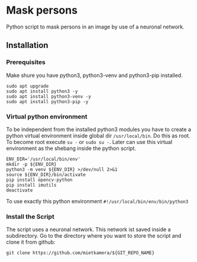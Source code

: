 # Mask persons

Python script to mask persons in an image by use of a neuronal network.

## Installation

### Prerequisites

Make shure you have python3, python3-venv and python3-pip installed. 

```
sudo apt upgrade
sudo apt install python3 -y
sudo apt install python3-venv -y
sudo apt install python3-pip -y
```

### Virtual python environment

To be independent from the installed python3 modules you have to create a python virtual environment inside global dir `/usr/local/bin`. Do this as root. To become root execute `su -` or `sudo su -`. Later can use this virtual environment as the shebang inside the python script.

```
ENV_DIR='/usr/local/bin/env'
mkdir -p ${ENV_DIR}
python3 -m venv ${ENV_DIR} >/dev/null 2>&1
source ${ENV_DIR}/bin/activate
pip install opencv-python
pip install imutils
deactivate
```

To use exactly this python environment `#!/usr/local/bin/env/bin/python3`

### Install the Script

The script uses a neuronal network. This network ist saved inside a subdirectory. Go to the directory where you want to store the script and clone it from github:

```
git clone https://github.com/mietkamera/${GIT_REPO_NAME}
```
